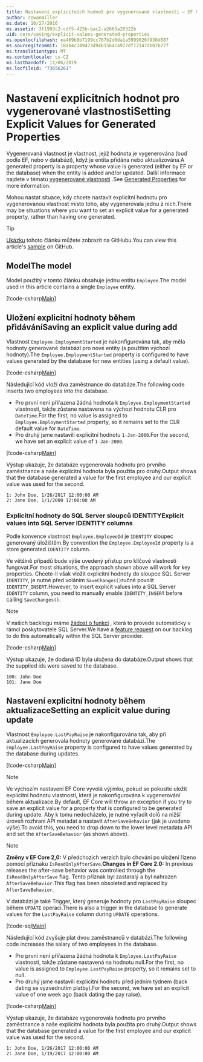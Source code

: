 ```yaml
---
title: Nastavení explicitních hodnot pro vygenerované vlastnosti – EF Core
author: rowanmiller
ms.date: 10/27/2016
ms.assetid: 3f1993c2-cdf5-425b-bac2-a2665a20322b
uid: core/saving/explicit-values-generated-properties
ms.openlocfilehash: ea469b9b7199cc767b2d0da1a5999026f938d087
ms.sourcegitcommit: 18ab4c349473d94b15b4ca977df12147db07b77f
ms.translationtype: MT
ms.contentlocale: cs-CZ
ms.lasthandoff: 11/06/2019
ms.locfileid: "73656261"
---
```

# <a name="setting-explicit-values-for-generated-properties"></a><span data-ttu-id="1a1ea-102">Nastavení explicitních hodnot pro vygenerované vlastnosti</span><span class="sxs-lookup"><span data-stu-id="1a1ea-102">Setting Explicit Values for Generated Properties</span></span>

<span data-ttu-id="1a1ea-103">Vygenerovaná vlastnost je vlastnost, jejíž hodnota je vygenerována (buď podle EF, nebo v databázi), když je entita přidána nebo aktualizována.</span><span class="sxs-lookup"><span data-stu-id="1a1ea-103">A generated property is a property whose value is generated (either by EF or the database) when the entity is added and/or updated.</span></span> <span data-ttu-id="1a1ea-104">Další informace najdete v tématu [vygenerované vlastnosti](../modeling/generated-properties.md) .</span><span class="sxs-lookup"><span data-stu-id="1a1ea-104">See [Generated Properties](../modeling/generated-properties.md) for more information.</span></span>

<span data-ttu-id="1a1ea-105">Mohou nastat situace, kdy chcete nastavit explicitní hodnotu pro vygenerovanou vlastnost místo toho, aby vygenerovala jednu z nich.</span><span class="sxs-lookup"><span data-stu-id="1a1ea-105">There may be situations where you want to set an explicit value for a generated property, rather than having one generated.</span></span>

> [!TIP]  
> <span data-ttu-id="1a1ea-106">[Ukázku](https://github.com/aspnet/EntityFramework.Docs/tree/master/samples/core/Saving/ExplicitValuesGenerateProperties/) tohoto článku můžete zobrazit na GitHubu.</span><span class="sxs-lookup"><span data-stu-id="1a1ea-106">You can view this article's [sample](https://github.com/aspnet/EntityFramework.Docs/tree/master/samples/core/Saving/ExplicitValuesGenerateProperties/) on GitHub.</span></span>

## <a name="the-model"></a><span data-ttu-id="1a1ea-107">Model</span><span class="sxs-lookup"><span data-stu-id="1a1ea-107">The model</span></span>

<span data-ttu-id="1a1ea-108">Model použitý v tomto článku obsahuje jednu entitu `Employee`.</span><span class="sxs-lookup"><span data-stu-id="1a1ea-108">The model used in this article contains a single `Employee` entity.</span></span>

[!code-csharp[Main](../../../samples/core/Saving/ExplicitValuesGenerateProperties/Employee.cs#Sample)]

## <a name="saving-an-explicit-value-during-add"></a><span data-ttu-id="1a1ea-109">Uložení explicitní hodnoty během přidávání</span><span class="sxs-lookup"><span data-stu-id="1a1ea-109">Saving an explicit value during add</span></span>

<span data-ttu-id="1a1ea-110">Vlastnost `Employee.EmploymentStarted` je nakonfigurována tak, aby měla hodnoty generované databází pro nové entity (s použitím výchozí hodnoty).</span><span class="sxs-lookup"><span data-stu-id="1a1ea-110">The `Employee.EmploymentStarted` property is configured to have values generated by the database for new entities (using a default value).</span></span>

[!code-csharp[Main](../../../samples/core/Saving/ExplicitValuesGenerateProperties/EmployeeContext.cs#EmploymentStarted)]

<span data-ttu-id="1a1ea-111">Následující kód vloží dva zaměstnance do databáze.</span><span class="sxs-lookup"><span data-stu-id="1a1ea-111">The following code inserts two employees into the database.</span></span>

* <span data-ttu-id="1a1ea-112">Pro první není přiřazena žádná hodnota k `Employee.EmploymentStarted` vlastnosti, takže zůstane nastavena na výchozí hodnotu CLR pro `DateTime`.</span><span class="sxs-lookup"><span data-stu-id="1a1ea-112">For the first, no value is assigned to `Employee.EmploymentStarted` property, so it remains set to the CLR default value for `DateTime`.</span></span>
* <span data-ttu-id="1a1ea-113">Pro druhý jsme nastavili explicitní hodnotu `1-Jan-2000`.</span><span class="sxs-lookup"><span data-stu-id="1a1ea-113">For the second, we have set an explicit value of `1-Jan-2000`.</span></span>

[!code-csharp[Main](../../../samples/core/Saving/ExplicitValuesGenerateProperties/Sample.cs#EmploymentStarted)]

<span data-ttu-id="1a1ea-114">Výstup ukazuje, že databáze vygenerovala hodnotu pro prvního zaměstnance a naše explicitní hodnota byla použita pro druhý.</span><span class="sxs-lookup"><span data-stu-id="1a1ea-114">Output shows that the database generated a value for the first employee and our explicit value was used for the second.</span></span>

``` Console
1: John Doe, 1/26/2017 12:00:00 AM
2: Jane Doe, 1/1/2000 12:00:00 AM
```

### <a name="explicit-values-into-sql-server-identity-columns"></a><span data-ttu-id="1a1ea-115">Explicitní hodnoty do SQL Server sloupců IDENTITY</span><span class="sxs-lookup"><span data-stu-id="1a1ea-115">Explicit values into SQL Server IDENTITY columns</span></span>

<span data-ttu-id="1a1ea-116">Podle konvence vlastnost `Employee.EmployeeId` je `IDENTITY` sloupec generovaný úložištěm.</span><span class="sxs-lookup"><span data-stu-id="1a1ea-116">By convention the `Employee.EmployeeId` property is a store generated `IDENTITY` column.</span></span>

<span data-ttu-id="1a1ea-117">Ve většině případů bude výše uvedený přístup pro klíčové vlastnosti fungovat.</span><span class="sxs-lookup"><span data-stu-id="1a1ea-117">For most situations, the approach shown above will work for key properties.</span></span> <span data-ttu-id="1a1ea-118">Chcete-li však vložit explicitní hodnoty do sloupce SQL Server `IDENTITY`, je nutné před voláním `SaveChanges()`ručně povolit `IDENTITY_INSERT`.</span><span class="sxs-lookup"><span data-stu-id="1a1ea-118">However, to insert explicit values into a SQL Server `IDENTITY` column, you need to manually enable `IDENTITY_INSERT` before calling `SaveChanges()`.</span></span>

> [!NOTE]  
> <span data-ttu-id="1a1ea-119">V našich backlogu máme [žádost o funkci](https://github.com/aspnet/EntityFramework/issues/703) , která to provede automaticky v rámci poskytovatele SQL Server.</span><span class="sxs-lookup"><span data-stu-id="1a1ea-119">We have a [feature request](https://github.com/aspnet/EntityFramework/issues/703) on our backlog to do this automatically within the SQL Server provider.</span></span>

[!code-csharp[Main](../../../samples/core/Saving/ExplicitValuesGenerateProperties/Sample.cs#EmployeeId)]

<span data-ttu-id="1a1ea-120">Výstup ukazuje, že dodaná ID byla uložena do databáze.</span><span class="sxs-lookup"><span data-stu-id="1a1ea-120">Output shows that the supplied ids were saved to the database.</span></span>

``` Console
100: John Doe
101: Jane Doe
```

## <a name="setting-an-explicit-value-during-update"></a><span data-ttu-id="1a1ea-121">Nastavení explicitní hodnoty během aktualizace</span><span class="sxs-lookup"><span data-stu-id="1a1ea-121">Setting an explicit value during update</span></span>

<span data-ttu-id="1a1ea-122">Vlastnost `Employee.LastPayRaise` je nakonfigurována tak, aby při aktualizacích generovala hodnoty generované databází.</span><span class="sxs-lookup"><span data-stu-id="1a1ea-122">The `Employee.LastPayRaise` property is configured to have values generated by the database during updates.</span></span>

[!code-csharp[Main](../../../samples/core/Saving/ExplicitValuesGenerateProperties/EmployeeContext.cs#LastPayRaise)]

> [!NOTE]  
> <span data-ttu-id="1a1ea-123">Ve výchozím nastavení EF Core vyvolá výjimku, pokud se pokusíte uložit explicitní hodnotu vlastnosti, která je nakonfigurována k vygenerování během aktualizace.</span><span class="sxs-lookup"><span data-stu-id="1a1ea-123">By default, EF Core will throw an exception if you try to save an explicit value for a property that is configured to be generated during update.</span></span> <span data-ttu-id="1a1ea-124">Aby k tomu nedocházelo, je nutné vyřadit dolů na nižší úroveň rozhraní API metadat a nastavit `AfterSaveBehavior` (jak je uvedeno výše).</span><span class="sxs-lookup"><span data-stu-id="1a1ea-124">To avoid this, you need to drop down to the lower level metadata API and set the `AfterSaveBehavior` (as shown above).</span></span>

> [!NOTE]  
> <span data-ttu-id="1a1ea-125">**Změny v EF Core 2,0:** V předchozích verzích bylo chování po uložení řízeno pomocí příznaku `IsReadOnlyAfterSave`.</span><span class="sxs-lookup"><span data-stu-id="1a1ea-125">**Changes in EF Core 2.0:** In previous releases the after-save behavior was controlled through the `IsReadOnlyAfterSave` flag.</span></span> <span data-ttu-id="1a1ea-126">Tento příznak byl zastaralý a byl nahrazen `AfterSaveBehavior`.</span><span class="sxs-lookup"><span data-stu-id="1a1ea-126">This flag has been obsoleted and replaced by `AfterSaveBehavior`.</span></span>

<span data-ttu-id="1a1ea-127">V databázi je také Trigger, který generuje hodnoty pro `LastPayRaise` sloupec během `UPDATE` operací.</span><span class="sxs-lookup"><span data-stu-id="1a1ea-127">There is also a trigger in the database to generate values for the `LastPayRaise` column during `UPDATE` operations.</span></span>

[!code-sql[Main](../../../samples/core/Saving/ExplicitValuesGenerateProperties/employee_UPDATE.sql)]

<span data-ttu-id="1a1ea-128">Následující kód zvyšuje plat dvou zaměstnanců v databázi.</span><span class="sxs-lookup"><span data-stu-id="1a1ea-128">The following code increases the salary of two employees in the database.</span></span>

* <span data-ttu-id="1a1ea-129">Pro první není přiřazena žádná hodnota k `Employee.LastPayRaise` vlastnosti, takže zůstane nastavená na hodnotu null.</span><span class="sxs-lookup"><span data-stu-id="1a1ea-129">For the first, no value is assigned to `Employee.LastPayRaise` property, so it remains set to null.</span></span>
* <span data-ttu-id="1a1ea-130">Pro druhý jsme nastavili explicitní hodnotu před jedním týdnem (back dating se vyzvednutím platby).</span><span class="sxs-lookup"><span data-stu-id="1a1ea-130">For the second, we have set an explicit value of one week ago (back dating the pay raise).</span></span>

[!code-csharp[Main](../../../samples/core/Saving/ExplicitValuesGenerateProperties/Sample.cs#LastPayRaise)]

<span data-ttu-id="1a1ea-131">Výstup ukazuje, že databáze vygenerovala hodnotu pro prvního zaměstnance a naše explicitní hodnota byla použita pro druhý.</span><span class="sxs-lookup"><span data-stu-id="1a1ea-131">Output shows that the database generated a value for the first employee and our explicit value was used for the second.</span></span>

``` Console
1: John Doe, 1/26/2017 12:00:00 AM
2: Jane Doe, 1/19/2017 12:00:00 AM
```
